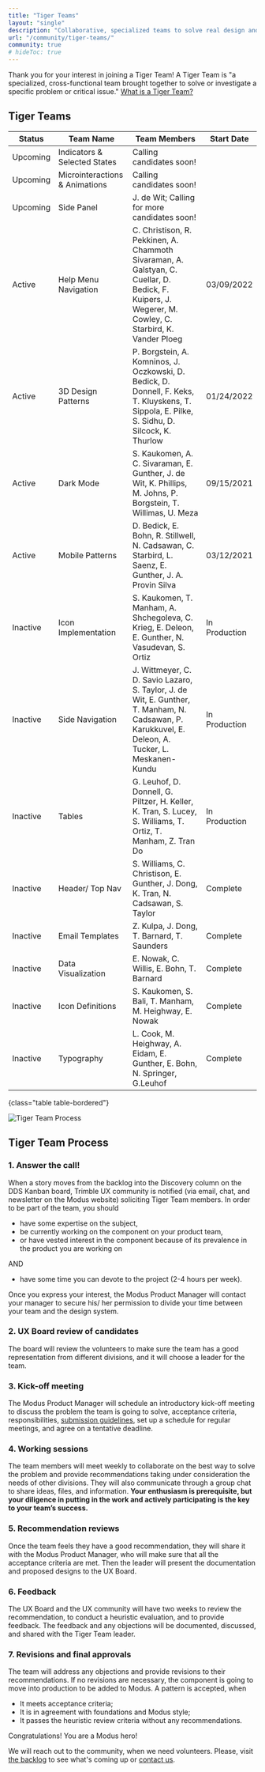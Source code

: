 ```yaml
---
title: "Tiger Teams"
layout: "single"
description: "Collaborative, specialized teams to solve real design and usability problems."
url: "/community/tiger-teams/"
community: true
# hideToc: true
---
```


Thank you for your interest in joining a Tiger Team! A Tiger Team is "a specialized, cross-functional team brought together to solve or investigate a specific problem or critical issue." [What is a Tiger Team?](https://www.lucidchart.com/blog/what-is-a-tiger-team)

## Tiger Teams

| Status     | Team Name            | Team Members                                                                                                                                       | Start Date |
| ---------- | -------------------- | -------------------------------------------------------------------------------------------------------------------------------------------------- | ---------- |
| Upcoming  | Indicators & Selected States  | Calling candidates soon! |   |
| Upcoming  | Microinteractions & Animations | Calling candidates soon! |   |
| Upcoming  | Side Panel | J. de Wit; Calling for more candidates soon! |   |
| Active | Help Menu Navigation | C. Christison, R. Pekkinen, A. Chammoth Sivaraman, A. Galstyan, C. Cuellar, D. Bedick, F. Kuipers, J. Wegerer, M. Cowley, C. Starbird, K. Vander Ploeg | 03/09/2022 |
| Active | 3D Design Patterns | P. Borgstein, A. Komninos, J. Oczkowski, D. Bedick, D. Donnell, F. Keks, T. Kluyskens, T. Sippola, E. Pilke, S. Sidhu, D. Silcock, K. Thurlow | 01/24/2022 |
| Active  | Dark Mode | S. Kaukomen, A. C. Sivaraman, E. Gunther, J. de Wit, K. Phillips, M. Johns, P. Borgstein, T. Willimas, U. Meza | 09/15/2021  |
| Active  | Mobile&nbsp;Patterns | D. Bedick, E. Bohn, R. Stillwell, N. Cadsawan, C. Starbird, L. Saenz, E. Gunther, J. A. Provin Silva | 03/12/2021 |
| Inactive  | Icon Implementation  | S. Kaukomen, T. Manham, A. Shchegoleva, C. Krieg, E. Deleon, E. Gunther, N. Vasudevan, S. Ortiz | In Production |
| Inactive  | Side Navigation      | J. Wittmeyer, C. D. Savio Lazaro, S. Taylor, J. de Wit, E. Gunther, T. Manham, N. Cadsawan, P. Karukkuvel, E. Deleon, A. Tucker, L. Meskanen-Kundu | In Production |
| Inactive  | Tables  | G. Leuhof, D. Donnell, G. Piltzer, H. Keller, K. Tran, S. Lucey, S. Williams, T. Ortiz, T. Manham, Z. Tran Do | In Production |
| Inactive | Header/ Top Nav  | S. Williams, C. Christison, E. Gunther, J. Dong, K. Tran, N. Cadsawan, S. Taylor | Complete |
| Inactive | Email Templates | Z. Kulpa, J. Dong, T. Barnard, T. Saunders | Complete |
| Inactive | Data Visualization | E. Nowak, C. Willis, E. Bohn, T. Barnard | Complete |
| Inactive | Icon Definitions | S. Kaukomen, S. Bali, T. Manham, M. Heighway, E. Nowak | Complete |
| Inactive | Typography | L. Cook, M. Heighway, A. Eidam, E. Gunther, E. Bohn, N. Springer, G.Leuhof | Complete |
{class="table table-bordered"}

![Tiger Team Process](/img/guide/tiger-team-process.png)

## Tiger Team Process

### 1. Answer the call!

When a story moves from the backlog into the Discovery column on the DDS Kanban board, Trimble UX community is notified (via email, chat, and newsletter on the Modus website) soliciting Tiger Team members. In order to be part of the team, you should

- have some expertise on the subject,
- be currently working on the component on your product team,
- or have vested interest in the component because of its prevalence in the product you are working on

AND

- have some time you can devote to the project (2-4 hours per week).

Once you express your interest, the Modus Product Manager will contact your manager to secure his/ her permission to divide your time between your team and the design system.

### 2. UX Board review of candidates

The board will review the volunteers to make sure the team has a good representation from different divisions, and it will choose a leader for the team.

### 3. Kick-off meeting

The Modus Product Manager will schedule an introductory kick-off meeting to discuss the problem the team is going to solve, acceptance criteria, responsibilities, [submission guidelines](/community/submission-guidelines/), set up a schedule for regular meetings, and agree on a tentative deadline.

### 4. Working sessions

The team members will meet weekly to collaborate on the best way to solve the problem and provide recommendations taking under consideration the needs of other divisions. They will also communicate through a group chat to share ideas, files, and information. **Your enthusiasm is prerequisite, but your diligence in putting in the work and actively participating is the key to your team’s success.**

### 5. Recommendation reviews

Once the team feels they have a good recommendation, they will share it with the Modus Product Manager, who will make sure that all the acceptance criteria are met. Then the leader will present the documentation and proposed designs to the UX Board.

### 6. Feedback

The UX Board and the UX community will have two weeks to review the recommendation, to conduct a heuristic evaluation, and to provide feedback. The feedback and any objections will be documented, discussed, and shared with the Tiger Team leader.

### 7. Revisions and final approvals

The team will address any objections and provide revisions to their recommendations. If no revisions are necessary, the component is going to move into production to be added to Modus. A pattern is accepted, when

- It meets acceptance criteria;
- It is in agreement with foundations and Modus style;
- It passes the heuristic review criteria without any recommendations.

Congratulations! You are a Modus hero!

We will reach out to the community, when we need volunteers. Please, visit [the backlog](https://jira.trimble.tools/secure/RapidBoard.jspa?rapidView=5332&projectKey=DDS&view=planning.nodetail&versions=visible&issueLimit=100) to see what's coming up or [contact us](/community/contact/).
